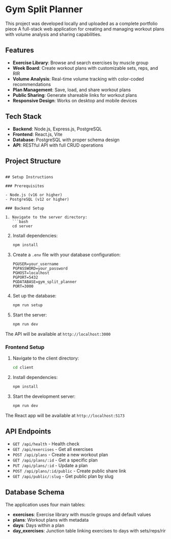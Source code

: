 # Gym Split Planner
This project was developed locally and uploaded as a complete portfolio piece
A full-stack web application for creating and managing workout plans with volume analysis and sharing capabilities.

## Features

- **Exercise Library**: Browse and search exercises by muscle group
- **Week Board**: Create workout plans with customizable sets, reps, and RIR
- **Volume Analysis**: Real-time volume tracking with color-coded recommendations
- **Plan Management**: Save, load, and share workout plans
- **Public Sharing**: Generate shareable links for workout plans
- **Responsive Design**: Works on desktop and mobile devices

## Tech Stack

- **Backend**: Node.js, Express.js, PostgreSQL
- **Frontend**: React.js, Vite
- **Database**: PostgreSQL with proper schema design
- **API**: RESTful API with full CRUD operations

## Project Structure

```

## Setup Instructions

### Prerequisites

- Node.js (v16 or higher)
- PostgreSQL (v12 or higher)

### Backend Setup

1. Navigate to the server directory:
   ```bash
   cd server
   ```

2. Install dependencies:
   ```bash
   npm install
   ```

3. Create a `.env` file with your database configuration:
   ```
   PGUSER=your_username
   PGPASSWORD=your_password
   PGHOST=localhost
   PGPORT=5432
   PGDATABASE=gym_split_planner
   PORT=3000
   ```

4. Set up the database:
   ```bash
   npm run setup
   ```

5. Start the server:
   ```bash
   npm run dev
   ```

The API will be available at `http://localhost:3000`

### Frontend Setup

1. Navigate to the client directory:
   ```bash
   cd client
   ```

2. Install dependencies:
   ```bash
   npm install
   ```

3. Start the development server:
   ```bash
   npm run dev
   ```

The React app will be available at `http://localhost:5173`

## API Endpoints

- `GET /api/health` - Health check
- `GET /api/exercises` - Get all exercises
- `POST /api/plans` - Create a new workout plan
- `GET /api/plans/:id` - Get a specific plan
- `PUT /api/plans/:id` - Update a plan
- `POST /api/plans/:id/public` - Create public share link
- `GET /api/public/:slug` - Get public plan by slug

## Database Schema

The application uses four main tables:

- **exercises**: Exercise library with muscle groups and default values
- **plans**: Workout plans with metadata
- **days**: Days within a plan
- **day_exercises**: Junction table linking exercises to days with sets/reps/rir



